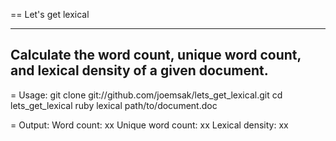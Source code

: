 == Let's get lexical

---
Calculate the word count, unique word count, and lexical density of a given document.
---

= Usage:
git clone git://github.com/joemsak/lets_get_lexical.git
cd lets_get_lexical
ruby lexical path/to/document.doc

= Output:
Word count: xx
Unique word count: xx
Lexical density: xx
